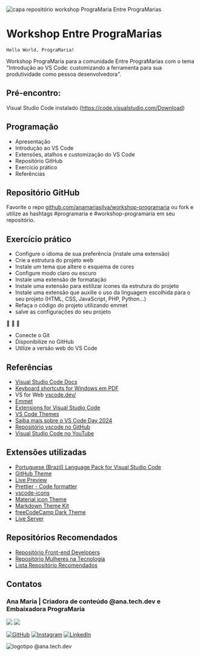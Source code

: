 ![capa repositório workshop PrograMaria Entre PrograMarias](https://www.anamaria.dev.br/workshop-programaria/images/entre-programarias-original.png)

# Workshop Entre PrograMarias

`Hello World, PrograMaria!`

Workshop PrograMaria para a comunidade Entre PrograMarias com o tema "Introdução ao VS Code: customizando a ferramenta para sua produtividade como pessoa desenvolvedora".

## Pré-encontro: 
Visual Studio Code instalado (https://code.visualstudio.com/Download)

## Programação
- Apresentação
- Introdução ao VS Code
- Extensões, atalhos e customização do VS Code
- Repositório GitHub
- Exercício prático
- Referências

## Repositório GitHub
Favorite o repo [github.com/anamariasilva/workshop-programaria](https://github.com/anamariasilva/workshop-programaria) ou fork e utilize as hashtags #programaria e #workshop-programaria em seu repositório.

## Exercício prático
- Configure o idioma de sua preferência (instale uma extensão)
- Crie a estrutura do projeto web
- Instale um tema que altere o esquema de cores
- Configure modo claro ou escuro
- Instale uma extensão de formatação
- Instale uma extensão para estilizar ícones da estrutura do projeto
- Instale uma extensão que auxilie o uso da linguagem escolhida para o seu projeto (HTML, CSS, JavaScript, PHP, Python...)
- Refaça o código do projeto utilizando emmet
- salve as configurações do seu projeto

:rocket: :rocket: :rocket:
- Conecte o Git
- Disponibilize no GitHub
- Utilize a versão web do VS Code

## Referências
- [Visual Studio Code Docs](https://code.visualstudio.com/docs)
- [Keyboard shortcuts for Windows em PDF](https://code.visualstudio.com/shortcuts/keyboard-shortcuts-windows.pdf)
- VS for Web [vscode.dev/](https://vscode.dev/)
- [Emmet](https://code.visualstudio.com/docs/editor/emmet)
- [Extensions for Visual Studio Code](https://marketplace.visualstudio.com/VSCode)
- [VS Code Themes](https://vscodethemes.com/)
- [Saiba mais sobre o VS Code Day 2024](https://code.visualstudio.com/blogs/2024/04/15/vscode-day)
- [Repositório vscode no GitHub](https://github.com/microsoft/vscode)
- [Visual Studio Code no YouTube](https://www.youtube.com/channel/UCs5Y5_7XK8HLDX0SLNwkd3w)

## Extensões utilizadas
- [Portuguese (Brazil) Language Pack for Visual Studio Code](https://marketplace.visualstudio.com/items?itemName=MS-CEINTL.vscode-language-pack-pt-BR)
- [GitHub Theme](https://marketplace.visualstudio.com/items?itemName=GitHub.github-vscode-theme)
- [Live Preview](https://marketplace.visualstudio.com/items?itemName=ms-vscode.live-server)
- [Prettier - Code formatter](https://marketplace.visualstudio.com/items?itemName=esbenp.prettier-vscode)
- [vscode-icons](https://marketplace.visualstudio.com/items?itemName=vscode-icons-team.vscode-icons)
- [Material icon Theme](https://marketplace.visualstudio.com/items?itemName=PKief.material-icon-theme)
- [Markdown Theme Kit](https://marketplace.visualstudio.com/items?itemName=ms-vscode.Theme-MarkdownKit)
- [freeCodeCamp Dark Theme](https://marketplace.visualstudio.com/items?itemName=freeCodeCamp.freecodecamp-dark-vscode-theme)
- [Live Server](https://marketplace.visualstudio.com/items?itemName=ritwickdey.LiveServer)

## Repositórios Recomendados
- [Repositório Front-end Developers](https://github.com/anamariasilva/front-end)
- [Repositório Mulheres na Tecnologia](https://github.com/anatechdev/mulheres-na-tecnologia)
- [Lista Repositório Recomendados](https://github.com/stars/anamariasilva/lists/reposit%C3%B3rios-recomendados)

## Contatos
### Ana Maria | Criadora de conteúdo @ana.tech.dev e Embaixadora PrograMaria

<a href="https://www.anamariasilva.com.br"><img src="https://img.shields.io/static/v1?label=site&message=www.anamariasilva.com.br&logo=website&logoColor=white&color=blue&style=plastic"/></a> <a href="https://www.anamaria.dev.br"><img src="https://img.shields.io/static/v1?label=portfolio&message=www.anamaria.dev.br&logo=website&logoColor=white&color=blue&style=plastic"/></a> 

<a href="https://github.com/anamariasilva"><img alt="GitHub" src="https://img.shields.io/badge/GitHub-%23E4405F.svg?style=plastic&logo=GitHub&logoColor=white&color=black"/></a> <a href="https://www.instagram.com/ana.tech.dev/"><img alt="Instagram" src="https://img.shields.io/badge/Instagram-%23E4405F.svg?style=plastic&logo=Instagram&logoColor=white&color=blue"/></a> <a href="https://www.linkedin.com/in/anamariasilva"><img alt="LinkedIn" src="https://img.shields.io/badge/LinkedIn-%23E4405F.svg?style=plastic&logo=linkedin&logoColor=white&color=blue"/></a>

![logotipo @ana.tech.dev](https://www.anamaria.dev.br/workshop-programaria/images/logotipo-anatechdev.png)
